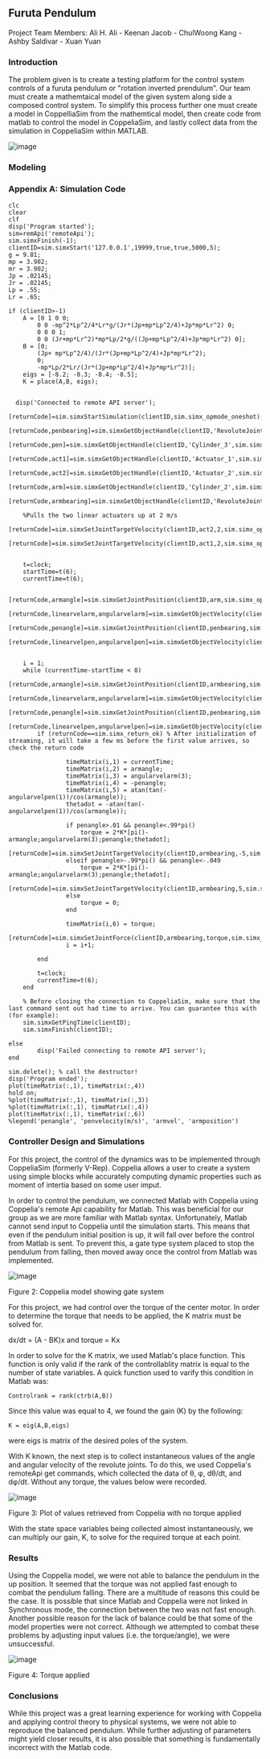 ## Furuta Pendulum

Project Team Members: 
Ali H. Ali - Keenan Jacob - ChulWoong Kang - Ashby Saldivar - Xuan Yuan

### Introduction

The problem given is to create a testing platform for the control system controls of a furuta pendulum or "rotation inverted prendulum". Our team must create a mathemtaical model of the given system along side a composed control system. To simplify this process further one must create a model in CoppelliaSim from the mathemtical model, then create code from matlab to control the model in CoppeliaSim, and lastly collect data from the simulation in CoppeliaSim within MATLAB.

![image](https://user-images.githubusercontent.com/65076893/82099527-6a520680-96bc-11ea-9868-1ad7c26ac722.png)


### Modeling 


### Appendix A: Simulation Code
```Introduction
clc
clear
clf
disp('Program started');
sim=remApi('remoteApi'); 
sim.simxFinish(-1); 
clientID=sim.simxStart('127.0.0.1',19999,true,true,5000,5);
g = 9.81;
mp = 3.902;
mr = 3.902;
Jp = .02145;
Jr = .02145;
Lp = .55;
Lr = .65;

if (clientID>-1)
    A = [0 1 0 0;
        0 0 -mp^2*Lp^2/4*Lr*g/(Jr*(Jp+mp*Lp^2/4)+Jp*mp*Lr^2) 0;
        0 0 0 1;
        0 0 (Jr+mp*Lr^2)*mp*Lp/2*g/((Jp+mp*Lp^2/4)+Jp*mp*Lr^2) 0];
    B = [0;
        (Jp+ mp*Lp^2/4)/(Jr*(Jp+mp*Lp^2/4)+Jp*mp*Lr^2);
        0;
        -mp*Lp/2*Lr/(Jr*(Jp+mp*Lp^2/4)+Jp*mp*Lr^2)];
    eigs = [-8.2; -8.3; -8.4; -8.5];
    K = place(A,B, eigs);

    
  disp('Connected to remote API server');
    [returnCode]=sim.simxStartSimulation(clientID,sim.simx_opmode_oneshot);
    [returnCode,penbearing]=sim.simxGetObjectHandle(clientID,'RevoluteJoint2',sim.simx_opmode_blocking);
    [returnCode,pen]=sim.simxGetObjectHandle(clientID,'Cylinder_3',sim.simx_opmode_blocking);
    [returnCode,act1]=sim.simxGetObjectHandle(clientID,'Actuator_1',sim.simx_opmode_blocking);
    [returnCode,act2]=sim.simxGetObjectHandle(clientID,'Actuator_2',sim.simx_opmode_blocking);
    [returnCode,arm]=sim.simxGetObjectHandle(clientID,'Cylinder_2',sim.simx_opmode_blocking);
    [returnCode,armbearing]=sim.simxGetObjectHandle(clientID,'RevoluteJoint1',sim.simx_opmode_blocking);
    
    %Pulls the two linear actuators up at 2 m/s
    [returnCode]=sim.simxSetJointTargetVelocity(clientID,act2,2,sim.simx_opmode_streaming);
    [returnCode]=sim.simxSetJointTargetVelocity(clientID,act1,2,sim.simx_opmode_streaming);
    
    
    t=clock;
    startTime=t(6);
    currentTime=t(6);

    [returnCode,armangle]=sim.simxGetJointPosition(clientID,arm,sim.simx_opmode_streaming);
    [returnCode,linearvelarm,angularvelarm]=sim.simxGetObjectVelocity(clientID,arm,sim.simx_opmode_streaming);
    [returnCode,penangle]=sim.simxGetJointPosition(clientID,penbearing,sim.simx_opmode_streaming);
    [returnCode,linearvelpen,angularvelpen]=sim.simxGetObjectVelocity(clientID,pen,sim.simx_opmode_streaming);
    

    i = 1;
    while (currentTime-startTime < 8) 
        [returnCode,armangle]=sim.simxGetJointPosition(clientID,armbearing,sim.simx_opmode_streaming);
        [returnCode,linearvelarm,angularvelarm]=sim.simxGetObjectVelocity(clientID,arm,sim.simx_opmode_streaming);
        [returnCode,penangle]=sim.simxGetJointPosition(clientID,penbearing,sim.simx_opmode_streaming);
        [returnCode,linearvelpen,angularvelpen]=sim.simxGetObjectVelocity(clientID,pen,sim.simx_opmode_streaming);
        if (returnCode==sim.simx_return_ok) % After initialization of streaming, it will take a few ms before the first value arrives, so check the return code
            
                timeMatrix(i,1) = currentTime;
                timeMatrix(i,2) = armangle;
                timeMatrix(i,3) = angularvelarm(3);
                timeMatrix(i,4) = -penangle;
                timeMatrix(i,5) = atan(tan(-angularvelpen(1))/cos(armangle));
                thetadot = -atan(tan(-angularvelpen(1))/cos(armangle));
                
                if penangle>.01 && penangle<.99*pi()
                    torque = 2*K*[pi()-armangle;angularvelarm(3);penangle;thetadot];
                    [returnCode]=sim.simxSetJointTargetVelocity(clientID,armbearing,-5,sim.simx_opmode_streaming);
                elseif penangle>-.99*pi() && penangle<-.049
                    torque = 2*K*[pi()-armangle;angularvelarm(3);penangle;thetadot];
                    [returnCode]=sim.simxSetJointTargetVelocity(clientID,armbearing,5,sim.simx_opmode_streaming);
                else
                    torque = 0;
                end
                
                timeMatrix(i,6) = torque;
                [returnCode]=sim.simxSetJointForce(clientID,armbearing,torque,sim.simx_opmode_oneshot);
                i = i+1;
                
        end
        
        t=clock;
        currentTime=t(6);
    end

    % Before closing the connection to CoppeliaSim, make sure that the last command sent out had time to arrive. You can guarantee this with (for example):
    sim.simxGetPingTime(clientID);
    sim.simxFinish(clientID); 
        
else
        disp('Failed connecting to remote API server');
end

sim.delete(); % call the destructor!
disp('Program ended');
plot(timeMatrix(:,1), timeMatrix(:,4))
hold on;
%plot(timeMatrix(:,1), timeMatrix(:,3))
%plot(timeMatrix(:,1), timeMatrix(:,4))
plot(timeMatrix(:,1), timeMatrix(:,6))
%legend('penangle', 'penvelocity(m/s)', 'armvel', 'armposition')
```

### Controller Design and Simulations


For this project, the control of the dynamics was to be implemented through CoppeliaSim (formerly V-Rep). Coppelia allows a user to create a system using simple blocks while accurately computing dynamic properties such as moment of intertia based on some user imput.

In order to control the pendulum, we connected Matlab with Coppelia using Coppelia's remote Api capability for Matlab. This was beneficial for our group as we are more familiar with Matlab syntax. Unfortunately, Matlab cannot send input to Coppelia until the simulation starts. This means that even if the pendulum initial position is up, it will fall over before the control from Matlab is sent. To prevent this, a gate type system placed to stop the pendulum from falling, then moved away once the control from Matlab was implemented.

![image](https://user-images.githubusercontent.com/35712553/82102407-514d5380-96c4-11ea-901d-b92578075746.png)

Figure 2: Coppelia model showing gate system

For this project, we had control over the torque of the center motor. In order to determine the torque that needs to be applied, the K matrix must be solved for. 

dx/dt = (A - BK)x
and
torque = Kx


In order to solve for the K matrix, we used Matlab's place function. This function is only valid if the rank of the controllablity matrix is equal to the number of state variables. A quick function used to varify this condition in Matlab was:

`Controlrank = rank(ctrb(A,B))`

Since this value was equal to 4, we found the gain (K) by the following:

`K = eig(A,B,eigs)`

were eigs is matrix of the desired poles of the system.

With K known, the next step is to collect instantaneous values of the angle and angular velocity of the revolute joints. To do this, we used Coppelia's remoteApi get commands, which collected the data of  θ, φ, dθ/dt, and dφ/dt. Without any torque, the values below were recorded.

![image](https://user-images.githubusercontent.com/35712553/82104771-04ba4600-96cd-11ea-836b-13811ae16e48.png)

Figure 3: Plot of values retrieved from Coppelia with no torque applied

With the state space variables being collected almost instantaneously, we can multiply our gain, K, to solve for the required torque at each point. 

### Results

Using the Coppelia model, we were not able to balance the pendulum in the up position. It seemed that the torque was not applied fast enough to combat the pendulum falling. There are a multitude of reasons this could be the case. It is possible that since Matlab and Coppelia were not linked in Synchronous mode, the connection between the two was not fast enough. Another possible reason for the lack of balance could be that some of the model properties were not correct. Although we attempted to combat these problems by adjusting input values (i.e. the torque/angle), we were unsuccessful. 

![image](https://user-images.githubusercontent.com/35712553/82105527-a55e3500-96d0-11ea-8876-733485b629b1.png)

Figure 4: Torque applied

### Conclusions

While this project was a great learning experience for working with Coppelia and applying control theory to physical systems, we were not able to reproduce the balanced pendulum. While further adjusting of parameters might yield closer results, it is also possible that something is fundamentally incorrect with the Matlab code. 





